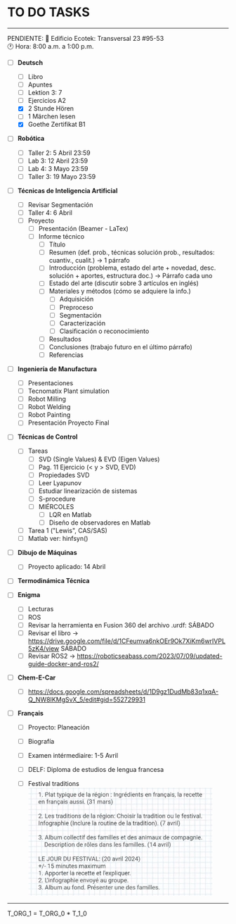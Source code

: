 # TO DO TASKS 

---

PENDIENTE:
🚩 Edificio Ecotek: Transversal 23 #95-53  
🕐 Hora: 8:00 a.m. a 1:00 p.m.


- [ ] **Deutsch**
	- [ ] Libro
	- [ ] Apuntes
	- [ ] Lektion 3: 7
	- [ ] Ejercicios A2
	- [x] 2 Stunde Hören
	- [ ] 1 Märchen lesen
	- [x] Goethe Zertifikat B1

- [ ] **Robótica**
	- [ ] Taller 2: 5 Abril 23:59
	- [ ] Lab 3: 12 Abril 23:59
	- [ ] Lab 4: 3 Mayo 23:59
	- [ ] Taller 3: 19 Mayo 23:59

- [ ] **Técnicas de Inteligencia Artificial**
	- [ ] Revisar Segmentación
	- [ ] Taller 4: 6 Abril
	- [ ] Proyecto
		- [ ] Presentación (Beamer - LaTex)
		- [ ] Informe técnico
			- [ ] Título
			- [ ] Resumen (def. prob., técnicas solución prob., resultados: cuantiv., cualit.) -> 1 párrafo
			- [ ] Introducción (problema, estado del arte + novedad, desc. solución + aportes, estructura doc.) -> Párrafo cada uno
			- [ ] Estado del arte (discutir sobre 3 artículos en inglés)
			- [ ] Materiales y métodos (cómo se adquiere la info.)
				- [ ] Adquisición
				- [ ] Preproceso
				- [ ] Segmentación
				- [ ] Caracterización
				- [ ] Clasificación o reconocimiento
			- [ ] Resultados
			- [ ] Conclusiones (trabajo futuro en el último párrafo)
			- [ ] Referencias

- [ ] **Ingeniería de Manufactura**
	- [ ] Presentaciones
	- [ ] Tecnomatix Plant simulation
	- [ ] Robot Milling
	- [ ] Robot Welding
	- [ ] Robot Painting
	- [ ] Presentación Proyecto Final

- [ ] **Técnicas de Control**
	- [ ] Tareas
		- [ ] SVD (Single Values) & EVD (Eigen Values)
		- [ ] Pag. 11 Ejercicio (< y > SVD, EVD)
		- [ ] Propiedades SVD
		- [ ] Leer Lyapunov
		- [ ] Estudiar linearización de sistemas
		- [ ] S-procedure
		- [ ] MIÉRCOLES
			- [ ] LQR en Matlab
			- [ ] Diseño de observadores en Matlab
	- [ ] Tarea 1 ("Lewis", CAS/SAS)
	- [ ] Matlab ver: hinfsyn()

- [ ] **Dibujo de Máquinas**
	- [ ] Proyecto aplicado: 14 Abril

- [ ] **Termodinámica Técnica**

- [ ] **Enigma**
	 - [ ] Lecturas
	 - [ ] ROS
	 - [ ] Revisar la herramienta en Fusion 360 del archivo .urdf: SÁBADO
	 - [ ] Revisar el libro -> https://drive.google.com/file/d/1CFeumva6nkOEr9Ok7XiKm6wrIVPL5zK4/view SÁBADO
	 - [ ] Revisar ROS2 -> https://roboticseabass.com/2023/07/09/updated-guide-docker-and-ros2/

- [ ] **Chem-E-Car**
	- [ ] https://docs.google.com/spreadsheets/d/1D9gz1DudMb83q1xqA-Q_NW8IKMgSvX_5/edit#gid=552729931





- [ ]  **Français**
	- [ ] Proyecto: Planeación
	- [ ] Biografía
	- [ ] Examen intérmediaire: 1-5 Avril
	- [ ] DELF: Diploma de estudios de lengua francesa
	- [ ] Festival traditions
		![](attachments/Pasted%20image%2020240323081323.png)



---

T_ORG_1 = T_ORG_0 * T_1_0


